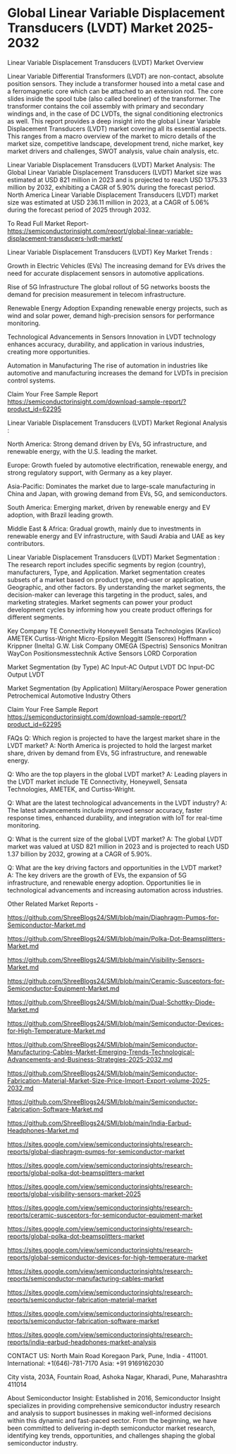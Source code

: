 <h1>Global Linear Variable Displacement Transducers (LVDT) Market 2025-2032</h1>
Linear Variable Displacement Transducers (LVDT) Market Overview

Linear Variable Differential Transformers (LVDT) are non-contact, absolute position sensors. They include a transformer housed into a metal case and a ferromagnetic core which can be attached to an extension rod. The core slides inside the spool tube (also called boreliner) of the transformer. The transformer contains the coil assembly with primary and secondary windings and, in the case of DC LVDTs, the signal conditioning electronics as well. This report provides a deep insight into the global Linear Variable Displacement Transducers (LVDT) market covering all its essential aspects. This ranges from a macro overview of the market to micro details of the market size, competitive landscape, development trend, niche market, key market drivers and challenges, SWOT analysis, value chain analysis, etc.

Linear Variable Displacement Transducers (LVDT) Market Analysis:
The Global Linear Variable Displacement Transducers (LVDT) Market size was estimated at USD 821 million in 2023 and is projected to reach USD 1375.33 million by 2032, exhibiting a CAGR of 5.90% during the forecast period. North America Linear Variable Displacement Transducers (LVDT) market size was estimated at USD 236.11 million in 2023, at a CAGR of 5.06% during the forecast period of 2025 through 2032.

To Read Full Market Report-
https://semiconductorinsight.com/report/global-linear-variable-displacement-transducers-lvdt-market/

Linear Variable Displacement Transducers (LVDT) Key Market Trends :

Growth in Electric Vehicles (EVs) The increasing demand for EVs drives the need for accurate displacement sensors in automotive applications.

Rise of 5G Infrastructure The global rollout of 5G networks boosts the demand for precision measurement in telecom infrastructure.

Renewable Energy Adoption Expanding renewable energy projects, such as wind and solar power, demand high-precision sensors for performance monitoring.

Technological Advancements in Sensors Innovation in LVDT technology enhances accuracy, durability, and application in various industries, creating more opportunities.

Automation in Manufacturing The rise of automation in industries like automotive and manufacturing increases the demand for LVDTs in precision control systems.

Claim Your Free Sample Report
https://semiconductorinsight.com/download-sample-report/?product_id=62295

Linear Variable Displacement Transducers (LVDT) Market Regional Analysis :

North America:
Strong demand driven by EVs, 5G infrastructure, and renewable energy, with the U.S. leading the market.

Europe:
Growth fueled by automotive electrification, renewable energy, and strong regulatory support, with Germany as a key player.

Asia-Pacific:
Dominates the market due to large-scale manufacturing in China and Japan, with growing demand from EVs, 5G, and semiconductors.

South America:
Emerging market, driven by renewable energy and EV adoption, with Brazil leading growth.

Middle East & Africa:
Gradual growth, mainly due to investments in renewable energy and EV infrastructure, with Saudi Arabia and UAE as key contributors.

Linear Variable Displacement Transducers (LVDT) Market Segmentation :
The research report includes specific segments by region (country), manufacturers, Type, and Application. Market segmentation creates subsets of a market based on product type, end-user or application, Geographic, and other factors. By understanding the market segments, the decision-maker can leverage this targeting in the product, sales, and marketing strategies. Market segments can power your product development cycles by informing how you create product offerings for different segments.

Key Company
TE Connectivity
Honeywell
Sensata Technologies (Kavlico)
AMETEK
Curtiss-Wright
Micro-Epsilon
Meggitt (Sensorex)
Hoffmann + Krippner (Inelta)
G.W. Lisk Company
OMEGA (Spectris)
Sensonics
Monitran
WayCon Positionsmesstechnik
Active Sensors
LORD Corporation

Market Segmentation (by Type)
AC Input-AC Output LVDT
DC Input-DC Output LVDT

Market Segmentation (by Application)
Military/Aerospace
Power generation
Petrochemical
Automotive Industry
Others

Claim Your Free Sample Report
https://semiconductorinsight.com/download-sample-report/?product_id=62295

FAQs
Q: Which region is projected to have the largest market share in the LVDT market?
A: North America is projected to hold the largest market share, driven by demand from EVs, 5G infrastructure, and renewable energy.

Q: Who are the top players in the global LVDT market?
A: Leading players in the LVDT market include TE Connectivity, Honeywell, Sensata Technologies, AMETEK, and Curtiss-Wright.

Q: What are the latest technological advancements in the LVDT industry?
A: The latest advancements include improved sensor accuracy, faster response times, enhanced durability, and integration with IoT for real-time monitoring.

Q: What is the current size of the global LVDT market?
A: The global LVDT market was valued at USD 821 million in 2023 and is projected to reach USD 1.37 billion by 2032, growing at a CAGR of 5.90%.

Q: What are the key driving factors and opportunities in the LVDT market?
A: The key drivers are the growth of EVs, the expansion of 5G infrastructure, and renewable energy adoption. Opportunities lie in technological advancements and increasing automation across industries.

Other Related Market Reports -

https://github.com/ShreeBlogs24/SMI/blob/main/Diaphragm-Pumps-for-Semiconductor-Market.md

https://github.com/ShreeBlogs24/SMI/blob/main/Polka-Dot-Beamsplitters-Market.md

https://github.com/ShreeBlogs24/SMI/blob/main/Visibility-Sensors-Market.md

https://github.com/ShreeBlogs24/SMI/blob/main/Ceramic-Susceptors-for-Semiconductor-Equipment-Market.md

https://github.com/ShreeBlogs24/SMI/blob/main/Dual-Schottky-Diode-Market.md

https://github.com/ShreeBlogs24/SMI/blob/main/Semiconductor-Devices-for-High-Temperature-Market.md

https://github.com/ShreeBlogs24/SMI/blob/main/Semiconductor-Manufacturing-Cables-Market-Emerging-Trends-Technological-Advancements-and-Business-Strategies-2025-2032.md

https://github.com/ShreeBlogs24/SMI/blob/main/Semiconductor-Fabrication-Material-Market-Size-Price-Import-Export-volume-2025-2032.md

https://github.com/ShreeBlogs24/SMI/blob/main/Semiconductor-Fabrication-Software-Market.md

https://github.com/ShreeBlogs24/SMI/blob/main/India-Earbud-Headphones-Market.md

https://sites.google.com/view/semiconductorinsights/research-reports/global-diaphragm-pumps-for-semiconductor-market

https://sites.google.com/view/semiconductorinsights/research-reports/global-polka-dot-beamsplitters-market

https://sites.google.com/view/semiconductorinsights/research-reports/global-visibility-sensors-market-2025

https://sites.google.com/view/semiconductorinsights/research-reports/ceramic-susceptors-for-semiconductor-equipment-market

https://sites.google.com/view/semiconductorinsights/research-reports/global-polka-dot-beamsplitters-market

https://sites.google.com/view/semiconductorinsights/research-reports/global-semiconductor-devices-for-high-temperature-market

https://sites.google.com/view/semiconductorinsights/research-reports/semiconductor-manufacturing-cables-market

https://sites.google.com/view/semiconductorinsights/research-reports/semiconductor-fabrication-material-market

https://sites.google.com/view/semiconductorinsights/research-reports/semiconductor-fabrication-software-market

https://sites.google.com/view/semiconductorinsights/research-reports/india-earbud-headphones-market-analysis

CONTACT US:
North Main Road Koregaon Park, Pune, India - 411001.
International: +1(646)-781-7170
Asia: +91 9169162030

City vista, 203A, Fountain Road, Ashoka Nagar, Kharadi, Pune, Maharashtra 411014

About Semiconductor Insight:
Established in 2016, Semiconductor Insight specializes in providing comprehensive semiconductor industry research and analysis to support businesses in making well-informed decisions within this dynamic and fast-paced sector. From the beginning, we have been committed to delivering in-depth semiconductor market research, identifying key trends, opportunities, and challenges shaping the global semiconductor industry.
